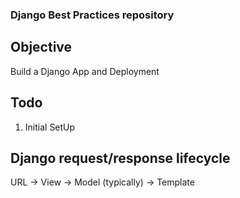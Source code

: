 ### Django Best Practices repository

## Objective
   Build a Django App and Deployment

## Todo
1) Initial SetUp

## Django request/response lifecycle

URL -> View -> Model (typically) -> Template
